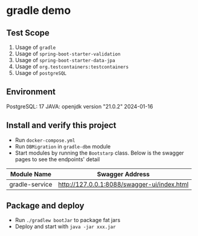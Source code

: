 # gradle demo
## Test Scope
1. Usage of `gradle`
2. Usage of `spring-boot-starter-validation`
3. Usage of `spring-boot-starter-data-jpa`
4. Usage of `org.testcontainers:testcontainers`
5. Usage of `postgreSQL`

## Environment
PostgreSQL: 17
JAVA: openjdk version "21.0.2" 2024-01-16

## Install and verify this project
- Run `docker-compose.yml`
- Run `DBMigration` in `gradle-dbm` module
- Start modules by running the `Bootstarp` class. Below is the swagger pages to see the endpoints' detail

| Module Name    | Swagger Address                             |
|----------------|---------------------------------------------|
| gradle-service | http://127.0.0.1:8088/swagger-ui/index.html |

## Package and deploy
- Run `./gradlew bootJar` to package fat jars
- Deploy and start with `java -jar xxx.jar`